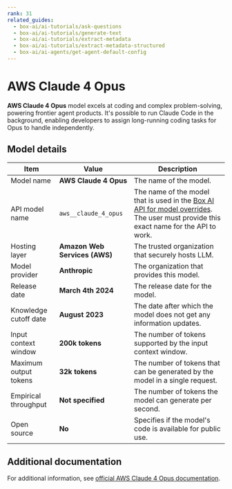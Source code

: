 ```yaml
---
rank: 31
related_guides:
  - box-ai/ai-tutorials/ask-questions
  - box-ai/ai-tutorials/generate-text
  - box-ai/ai-tutorials/extract-metadata
  - box-ai/ai-tutorials/extract-metadata-structured
  - box-ai/ai-agents/get-agent-default-config
---
```

# AWS Claude 4 Opus

**AWS Claude 4 Opus** model excels at coding and complex problem-solving, powering frontier agent products. It's possible to run Claude Code in the background, enabling developers to assign long-running coding tasks for Opus to handle independently.

## Model details

| Item  | Value | Description |
|-----------|----------|----------|
|Model name|**AWS Claude 4 Opus**| The name of the model. | 
|API model name|`aws__claude_4_opus`| The name of the model that is used in the [Box AI API for model overrides][overrides]. The user must provide this exact name for the API to work. |
|Hosting layer|  **Amazon Web Services (AWS)** | The trusted organization that securely hosts LLM. |
|Model provider|**Anthropic**| The organization that provides this model. |
|Release date| **March 4th 2024** | The release date for the model.|
|Knowledge cutoff date| **August 2023**| The date after which the model does not get any information updates. |
|Input context window |**200k tokens**| The number of tokens supported by the input context window.| 
|Maximum output tokens | **32k tokens** |The number of tokens that can be generated by the model in a single request.| 
|Empirical throughput| **Not specified** | The number of tokens the model can generate per second.|
|Open source | **No** | Specifies if the model's code is available for public use.|

## Additional documentation

For additional information, see [official AWS Claude 4 Opus documentation][aws-claude].

[aws-claude]: https://aws.amazon.com/bedrock/claude/
[overrides]: g://box-ai/ai-agents/ai-agent-overrides